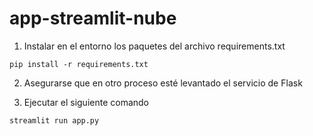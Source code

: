 # app-streamlit-nube

1. Instalar en el entorno los paquetes del archivo requirements.txt

```
pip install -r requirements.txt
```

2. Asegurarse que en otro proceso esté levantado el servicio de Flask

3. Ejecutar el siguiente comando

```
streamlit run app.py
```

